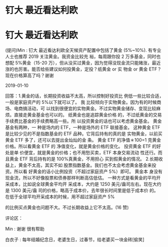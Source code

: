 # 钉大 最近看达利欧

# 钉大 最近看达利欧

(提问)Min : 钉大 最近看达利欧全天候资产配置中包括了黄金 (5%~10%). 有专业人士也推荐 2019 关注黄金。我资金比较充 裕，每周跟你投 2 万多基金，同时也想配 5%黄金（15-20 万），但从没买过黄金，因为觉得没现金流只能赌涨，最近 涨的也厉害。能否给些建议如何投黄金，定投？纸黄金 or 实 物金 or 黄金 ETF？现在价格算高了吗？谢谢

2019-01-10

回答：1.黄金的话，长期投资收益不太高，所以控制好投资比 例低一些比较合适，一般是家庭资产的 5%以下就可以了。 我 比较倾向于实物黄金。因为有的时候商场、电商搞活动，可 以找到很便宜的实物黄金。不过实物黄金储存、变现比较麻 烦。直接走黄金基金也可以的。 纸黄金也是追踪黄金价格 的，不过纸黄金的交易手续费比基金的手续费略高一些。所 以投资黄金的话也可以考虑黄金基金。 黄金基金有两种，一 种是场内的 ETF，一种是场外的 ETF 联接基金。 这种黄金 ETF 是比较少见的不是指数基金的 ETF 品种。它背后持有的真的是 实物黄金，以前买黄金 ETF 多了，还可以去提出金灿灿的金 条。 黄金 ETF 的净值＊100=1 克黄金价格。所以看黄金 ETF 的 净值变化，就是黄金价格的变化。 投资黄金 ETF 的好处是单 价便宜，就是黄金的价格；也不用愁买卖，ETF 本身交易流动 性还行。而且黄金 ETF 背后持有的是 100%真黄金，不用担心 买到假黄金的情况。 2.长期收益上，黄金不太高，其实不如 股票指数基金。我们也不太会考虑黄金基金来投资。所以看 好黄金的话小比例投资（不超过家庭资产 5%）即可。 黄金本 身没有现金流，所以不好像股票和债券那样判断高估低估。 一种方式是看黄金的平均开采成本，比如说全球黄金平均开 采成本，大约是 1250 美元/盎司左右。现在大约是 1300 美元/盎 司的价格，略高于成本价，去年很长时间里是低于成本价 的。 在低于全球平均开采成本的时候，用不超过家庭资产 5%

的比例买点黄金也问题不大。不过长期收益上它不太高。(16 赞)

评论区：

Min : 谢谢 很有帮助

白衣子 : 每年结婚纪念日，老婆生日，过春节，给老婆买一块金砖[偷笑]
